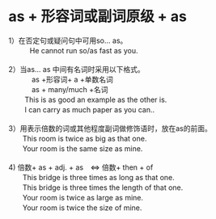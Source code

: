 # as + 形容词或副词原级 + as
 	
1）在否定句或疑问句中可用so… as。<br>
　　　He cannot run so/as fast as you.<br>
<br>
2）当as… as 中间有名词时采用以下格式。<br>
　　　 as +形容词+ a +单数名词<br>
　　　 as + many/much +名词<br>
　　 This is as good an example as the other is.<br>
　　 I can carry as much paper as you can..<br>
<br>
3）用表示倍数的词或其他程度副词做修饰语时，放在as的前面。<br>
　　This room is twice as big as that one.<br>
　　Your room is the same size as mine.　　<br>
<br>
4) 倍数+ as + adj. + as　<=> 倍数+ then + of<br>
　　This bridge is three times as long as that one.<br>
　　This bridge is three times the length of that one.<br>
　　Your room is twice as large as mine.<br>
　　Your room is twice the size of mine.